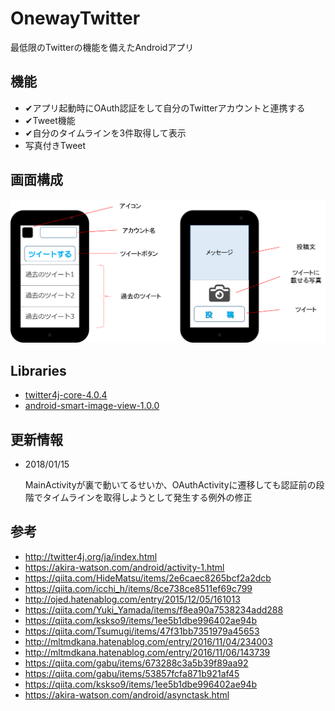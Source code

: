# OnewayTwitter

最低限のTwitterの機能を備えたAndroidアプリ

## 機能

- ✔アプリ起動時にOAuth認証をして自分のTwitterアカウントと連携する
- ✔Tweet機能
- ✔自分のタイムラインを3件取得して表示
- 写真付きTweet

## 画面構成

![view.img](https://github.com/mryyomutga/OnewayTwitter/blob/master/image/view.png)

## Libraries

- [twitter4j-core-4.0.4](http://twitter4j.org/ja/index.html)
- [android-smart-image-view-1.0.0](http://loopj.com/android-smart-image-view/)


## 更新情報
- 2018/01/15

	MainActivityが裏で動いてるせいか、OAuthActivityに遷移しても認証前の段階でタイムラインを取得しようとして発生する例外の修正



## 参考

- http://twitter4j.org/ja/index.html
- https://akira-watson.com/android/activity-1.html
- https://qiita.com/HideMatsu/items/2e6caec8265bcf2a2dcb
- https://qiita.com/icchi_h/items/8ce738ce8511ef69c799
- http://ojed.hatenablog.com/entry/2015/12/05/161013
- https://qiita.com/Yuki_Yamada/items/f8ea90a7538234add288
- https://qiita.com/kskso9/items/1ee5b1dbe996402ae94b
- https://qiita.com/Tsumugi/items/47f31bb7351979a45653
- http://mltmdkana.hatenablog.com/entry/2016/11/04/234003
- http://mltmdkana.hatenablog.com/entry/2016/11/06/143739
- https://qiita.com/gabu/items/673288c3a5b39f89aa92
- https://qiita.com/gabu/items/53857fcfa871b921af45
- https://qiita.com/kskso9/items/1ee5b1dbe996402ae94b
- https://akira-watson.com/android/asynctask.html
